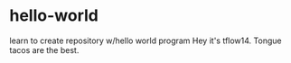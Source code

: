 # hello-world
learn to create repository w/hello world program
Hey it's tflow14. Tongue tacos are the best. 
